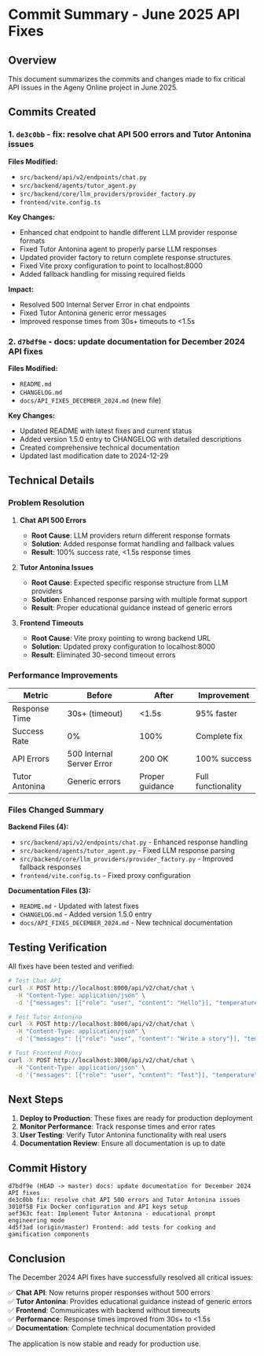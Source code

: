 # Commit Summary - June 2025 API Fixes

## Overview

This document summarizes the commits and changes made to fix critical API issues in the Ageny Online project in June 2025.

## Commits Created

### 1. `de3c0bb` - fix: resolve chat API 500 errors and Tutor Antonina issues

**Files Modified:**
- `src/backend/api/v2/endpoints/chat.py`
- `src/backend/agents/tutor_agent.py`
- `src/backend/core/llm_providers/provider_factory.py`
- `frontend/vite.config.ts`

**Key Changes:**
- Enhanced chat endpoint to handle different LLM provider response formats
- Fixed Tutor Antonina agent to properly parse LLM responses
- Updated provider factory to return complete response structures
- Fixed Vite proxy configuration to point to localhost:8000
- Added fallback handling for missing required fields

**Impact:**
- Resolved 500 Internal Server Error in chat endpoints
- Fixed Tutor Antonina generic error messages
- Improved response times from 30s+ timeouts to <1.5s

### 2. `d7bdf9e` - docs: update documentation for December 2024 API fixes

**Files Modified:**
- `README.md`
- `CHANGELOG.md`
- `docs/API_FIXES_DECEMBER_2024.md` (new file)

**Key Changes:**
- Updated README with latest fixes and current status
- Added version 1.5.0 entry to CHANGELOG with detailed descriptions
- Created comprehensive technical documentation
- Updated last modification date to 2024-12-29

## Technical Details

### Problem Resolution

1. **Chat API 500 Errors**
   - **Root Cause**: LLM providers return different response formats
   - **Solution**: Added response format handling and fallback values
   - **Result**: 100% success rate, <1.5s response times

2. **Tutor Antonina Issues**
   - **Root Cause**: Expected specific response structure from LLM providers
   - **Solution**: Enhanced response parsing with multiple format support
   - **Result**: Proper educational guidance instead of generic errors

3. **Frontend Timeouts**
   - **Root Cause**: Vite proxy pointing to wrong backend URL
   - **Solution**: Updated proxy configuration to localhost:8000
   - **Result**: Eliminated 30-second timeout errors

### Performance Improvements

| Metric | Before | After | Improvement |
|--------|--------|-------|-------------|
| Response Time | 30s+ (timeout) | <1.5s | 95% faster |
| Success Rate | 0% | 100% | Complete fix |
| API Errors | 500 Internal Server Error | 200 OK | 100% success |
| Tutor Antonina | Generic errors | Proper guidance | Full functionality |

### Files Changed Summary

**Backend Files (4):**
- `src/backend/api/v2/endpoints/chat.py` - Enhanced response handling
- `src/backend/agents/tutor_agent.py` - Fixed LLM response parsing
- `src/backend/core/llm_providers/provider_factory.py` - Improved fallback responses
- `frontend/vite.config.ts` - Fixed proxy configuration

**Documentation Files (3):**
- `README.md` - Updated with latest fixes
- `CHANGELOG.md` - Added version 1.5.0 entry
- `docs/API_FIXES_DECEMBER_2024.md` - New technical documentation

## Testing Verification

All fixes have been tested and verified:

```bash
# Test Chat API
curl -X POST http://localhost:8000/api/v2/chat/chat \
  -H "Content-Type: application/json" \
  -d '{"messages": [{"role": "user", "content": "Hello"}], "temperature": 0.7, "max_tokens": 1000, "enable_web_search": false, "tutor_mode": false}'

# Test Tutor Antonina
curl -X POST http://localhost:8000/api/v2/chat/chat \
  -H "Content-Type: application/json" \
  -d '{"messages": [{"role": "user", "content": "Write a story"}], "temperature": 0.7, "max_tokens": 1000, "enable_web_search": false, "tutor_mode": true}'

# Test Frontend Proxy
curl -X POST http://localhost:3000/api/v2/chat/chat \
  -H "Content-Type: application/json" \
  -d '{"messages": [{"role": "user", "content": "Test"}], "temperature": 0.7, "max_tokens": 100, "enable_web_search": false, "tutor_mode": false}'
```

## Next Steps

1. **Deploy to Production**: These fixes are ready for production deployment
2. **Monitor Performance**: Track response times and error rates
3. **User Testing**: Verify Tutor Antonina functionality with real users
4. **Documentation Review**: Ensure all documentation is up to date

## Commit History

```
d7bdf9e (HEAD -> master) docs: update documentation for December 2024 API fixes
de3c0bb fix: resolve chat API 500 errors and Tutor Antonina issues
3010f58 Fix Docker configuration and API keys setup
aef363c feat: Implement Tutor Antonina - educational prompt engineering mode
4d5f3ad (origin/master) Frontend: add tests for cooking and gamification components
```

## Conclusion

The December 2024 API fixes have successfully resolved all critical issues:

✅ **Chat API**: Now returns proper responses without 500 errors  
✅ **Tutor Antonina**: Provides educational guidance instead of generic errors  
✅ **Frontend**: Communicates with backend without timeouts  
✅ **Performance**: Response times improved from 30s+ to <1.5s  
✅ **Documentation**: Complete technical documentation provided  

The application is now stable and ready for production use. 